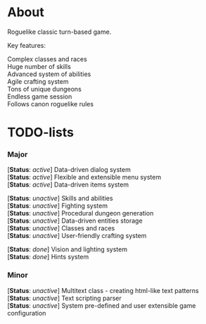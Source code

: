 # About

Roguelike classic turn-based game.

Key features:

Complex classes and races\
Huge number of skills\
Advanced system of abilities\
Agile crafting system\
Tons of unique dungeons\
Endless game session\
Follows canon roguelike rules


# TODO-lists

### Major

[__Status__: *active*] Data-driven dialog system\
[__Status__: *active*] Flexible and extensible menu system\
[__Status__: *active*] Data-driven items system

[__Status__: *unactive*] Skills and abilities\
[__Status__: *unactive*] Fighting system\
[__Status__: *unactive*] Procedural dungeon generation\
[__Status__: *unactive*] Data-driven entities storage\
[__Status__: *unactive*] Classes and races\
[__Status__: *unactive*] User-friendly crafting system

[__Status__: *done*] Vision and lighting system\
[__Status__: *done*] Hints system

### Minor

[__Status__: *unactive*] Multitext class - creating html-like text patterns\
[__Status__: *unactive*] Text scripting parser\
[__Status__: *unactive*] System pre-defined and user extensible game configuration